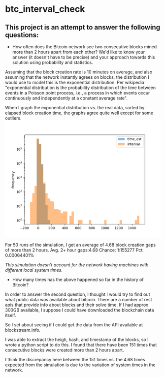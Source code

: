 # btc_interval_check

## This project is an attempt to answer the following questions:

- How often does the Bitcoin network see two consecutive blocks mined more than 2 hours apart from each other? We'd like to know your answer (it doesn't have to be precise) and your approach towards this solution using probability and statistics.

Assuming that the block creation rate is 10 minutes on average, and also assuming that the network instantly agrees on blocks, the distribution I would use to model this is the exponential distribution. Per wikipedia "exponential distribution is the probability distribution of the time between events in a Poisson point process, i.e., a process in which events occur continuously and independently at a constant average rate".  

When I graph the exponential distribution vs. the real data, sorted by elapsed block creation time, the graphs agree quite well except for some outliers.
![Histogram Comparison - Log ScaleImage](./btc_expn_dist_hist_comp_log.png?raw=true)


For 50 runs of the simulation, I get an average of 4.68 block creation gaps of more than 2 hours.
Avg. 2+ hour gaps:4.68
Chance: 1:155277
Pct: 0.00064401%

_This simulation doesn't account for the network having machines with different local system times._



- How many times has the above happened so far in the history of Bitcoin?

In order to answer the second question, I thought I would try to find out what public data was available about bitcoin.  There are a number of rest apis that provide info about blocks and their solve time.  If I had approx 300GB available, I suppose I could have downloaded the blockchain data itself.

So I set about seeing if I could get the data from the API available at blockstream.info.

I was able to extract the heigh, hash, and timestamp of the blocks, so I wrote a python script to do this.
I found that there have been 151 times that consecutive blocks were created more than 2 hours apart.

I think the discrepancy here between the 151 times vs. the 4.68 times expected from the simulation is due to the variation of system times in the network.
